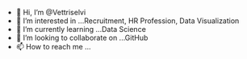 - 👋 Hi, I’m @Vettriselvi
- 👀 I’m interested in ...Recruitment, HR Profession, Data Visualization
- 🌱 I’m currently learning ...Data Science
- 💞️ I’m looking to collaborate on ...GitHub
- 📫 How to reach me ...

<!---
Vettri2412/Vettri2412 is a ✨ special ✨ repository because its `README.md` (this file) appears on your GitHub profile.
You can click the Preview link to take a look at your changes.
--->

